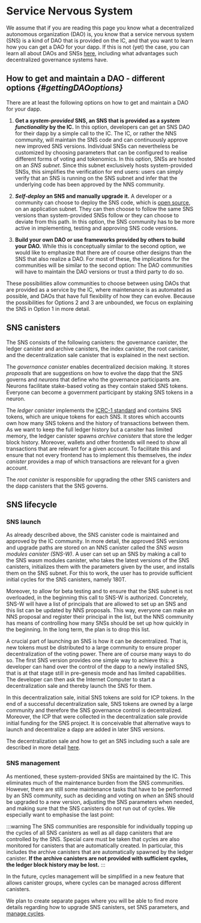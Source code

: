 # Service Nervous System

We assume that if you are reading this page you know what a 
decentralized autonomous organization (DAO) is, 
you know that a service nervous system (SNS) is a kind of DAO that is
provided on the IC, and that you want to learn how you can get a DAO
for your dapp. 
If this is not (yet) the case, you can learn all about DAOs and SNSs
[here](../../../tokenomics/sns/sns-intro-tokens.md),
including what advantages such decentralized governance systems have.

## How to get and maintain a DAO - different options _{#gettingDAOoptions}_

There are at least the following options on how to get and maintain a DAO for
your dapp.

1) **Get a _system-provided_ SNS, an SNS that is provided as a _system functionality_ by the IC.**
   In this option, developers can get an SNS DAO for their dapp by a simple call
   to the IC. The IC, or rather the NNS community, will maintain the SNS code and can
   continuously approve new improved SNS versions.
   Individual SNSs can nevertheless be customized by choosing parameters that
   can be configured to realise different forms of voting and tokenomics.
   In this option, SNSs are hosted on an _SNS subnet_. Since this subnet exclusively hosts
   system-provided SNSs, this simplifies the verification
   for end users: users can simply verify that an SNS
   is running on the SNS subnet and infer that the underlying code has been approved
   by the NNS community.
   
<!-- An SNS is a DAO that is realized by a set of  [canister smart contracts](/references/ic-interface-spec.md#overview_of_the_internet_computer).
In general, installing and maintaining multiple canisters that must be compatible with
each other is not a simple task.
On upgrading each of the canisters one has to be careful not to break any functionality
and it has to be guaranteed that a new, upgraded version of one canister is still
compatible with the other SNS canisters.
Therefore, to reduce the work for projects, projects can get an SNS that is provided and 
automatically maintained by the IC.
Concretely, upgrades from one SNS deployment to the next are provided, tested, 
and approved, called _blessed_, by the IC community (through NNS proposals).
The individual projects then simply have to trigger an upgrade of their SNS to the
next blessed version. -->

2) **_Self-deploy_ an SNS and manually upgrade it.**
   A developer or a community can choose to deploy the SNS code, which is
   [open source](https://github.com/dfinity/ic/tree/master/rs/sns), on an 
   application subnet. They can then choose to follow the same SNS versions than
   system-provided SNSs follow or they can choose to deviate from this path.
   In this option, the SNS community has to be more active in 
   implementing, testing and approving SNS code versions.

3) **Build your own DAO or use frameworks provided by others to build your DAO.**
   While this is conceptually similar to the second option, we would like to emphasize
   that there are of course other designs than the SNS that also realize a DAO.
   For most of these, the implications for the communities will be similar to the
   second option: The DAO communities will have to maintain the DAO versions or trust
   a third party to do so.

These possibilities allow communities to choose between using DAOs that are provided
as a service by the IC, where maintenance is as automated as possible, and DAOs
that have full flexibility of how they can evolve. Because the possibilities for
Options 2 and 3 are unbounded, we focus on explaining the SNS in Option 1 in
more detail.

## SNS canisters
The SNS consists of the following canisters: 
the governance canister, 
the ledger canister and archive canisters,
the index canister, 
the root canister, and 
the decentralization sale canister that is explained in the next
section.

The _governance canister_ enables decentralized decision making.
It stores _proposals_ that are suggestions on how to
evolve the dapp that the SNS governs and _neurons_ that define who the governance
participants are. Neurons facilitate stake-based voting as they contain staked SNS tokens.
Everyone can become a government participant by staking SNS tokens in a neuron.

The _ledger canister_ implements the 
[ICRC-1 standard](https://github.com/dfinity/ICRC-1)
and contains SNS tokens, which are unique tokens for each SNS.
It stores which accounts own how many SNS tokens and the history of transactions 
between them. 
As we want to keep the full ledger history but a cansiter has limited
memory, the ledger canister spawns _archive canisters_ that store the ledger block history. 
Moreover, wallets and other frontends will need to show all transactions that are
relevant for a given account.
To facilitate this and ensure that not every frontend has to implement this themselves,
the _index canister_ provides a map of which transactions are relevant for a given account.

The _root canister_ is responsible for upgrading the other SNS canisters
and the dapp canisters that the SNS governs.

## SNS lifecycle
### SNS launch
As already described above, the SNS canister code is maintained and approved by the IC community.
In more detail, the approved SNS versions and upgrade paths are stored on an NNS canister
called the _SNS wasm modules canister (SNS-W)_.
A user can set up an SNS by making a call to the SNS wasm modules canister, who takes the
latest versions of the SNS canisters, initializes them with
the parameters given by the user, and installs them on the SNS subnet.
For this to work, the user has to provide sufficient initial cycles for the SNS canisters,
namely 180T.

Moreover, to allow for beta testing and to ensure that the SNS subnet is not
overloaded, in the beginning this call to SNS-W is authorized.
Concretely, SNS-W will have a list of principals that are allowed to set up an SNS and this
list can be updated by NNS proposals. This way, everyone can make an NNS proposal and
register their principal in the list, but the NNS community has means of controlling how many SNSs
should be set up how quickly in the beginning.
In the long term, the plan is to drop this list.

A crucial part of launching an SNS is how it can be decentralized. 
That is, new tokens must be distributed to a large community to ensure
proper decentralization of the voting power. There are of course many ways to do so.
The first SNS version provides one simple way to achieve this:
a developer can hand over the control of the dapp to a newly 
installed SNS, that is at that stage still in pre-genesis mode
and has limited capabilities. The developer can then ask the
Internet Computer to start a decentralization sale and thereby
launch the SNS for them.

In this decentralization sale, initial SNS tokens are sold for ICP tokens.
In the end of a successful decentralization sale, SNS tokens are owned by a large
community and therefore the SNS governance control is decentralized.
Moreover, the ICP that were collected in the decentralization sale provide initial
funding for the SNS project.
It is conceivable that alternative ways to launch and decentralize a dapp are
added in later SNS versions.

The decentralization sale and how to get an SNS including such a sale
are described in more detail [here](./get-sns/get-sns-intro.md).

### SNS management
As mentioned, these system-provided SNSs are maintained by the IC.
This eliminates much of the maintenance burden from the SNS communities.
However, there are still some maintenance tasks that have to be performed by an
SNS community, such as deciding and voting on _when_ an SNS should be upgraded
to a new version, adjusting the SNS parameters when needed, and making
sure that the SNS canisters do not run out of cycles.
We especially want to emphasise the last point: 

:::warning
The SNS communities are responsible for individually topping up the cycles of
all SNS canisters as well as all dapp canisters that are controlled by the SNS.
Special care must be taken that cycles are also monitored for canisters that
are automatically created. In particular, this includes the archive canisters
that are automatically spawned by the ledger canister.
**If the archive canisters are not provided
with sufficient cycles, the ledger block history may be lost.**
:::

In the future, cycles management will be simplified in a new feature that 
allows canister groups, where cycles can be managed across different canisters.

We plan to create separate pages where you will be able to
find more details regarding <!--[how 
to upgrade SNS canisters](./managing-sns/upgradeSNS.md),
[set SNS parameters](./managing-sns/nervous-system-parameters.md),-->
how to upgrade SNS canisters, set SNS parameters,
and [manage cycles](./managing-sns/cycles-usage.md).
